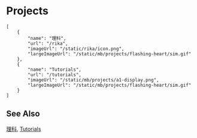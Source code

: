 # Projects

```codecard
[
    {
        "name": "理科",
        "url": "/rika",
        "imageUrl": "/static/rika/icon.png",
        "largeImageUrl": "/static/mb/projects/flashing-heart/sim.gif"
    },
    {
        "name": "Tutorials",
        "url": "/tutorials",
        "imageUrl": "/static/mb/projects/a1-display.png",
        "largeImageUrl": "/static/mb/projects/flashing-heart/sim.gif"
    }
]
```

## See Also

[理科](/rika),
[Tutorials](/tutorials)

